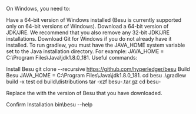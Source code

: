 On Windows, you need to:

Have a 64-bit version of Windows installed (Besu is currently supported only on 64-bit versions of Windows).
Download a 64-bit version of JDK/JRE. We recommend that you also remove any 32-bit JDK/JRE installations.
Download Git for Windows if you do not already have it installed.
To run gradlew, you must have the JAVA_HOME system variable set to the Java installation directory. For example: JAVA_HOME = C:\Program Files\Java\jdk1.8.0_181.
Useful commands:

Install Besu
git clone --recursive https://github.com/hyperledger/besu
Build Besu
JAVA_HOME = C:\Program Files\Java\jdk1.8.0_181.
cd besu
.\gradlew build -x test
cd build\distributions
tar -xzf besu-<version>.tar.gz
cd besu-<version>
 

Replace the <version> with the version of Besu that you have downloaded.

 

Confirm Installation
bin\besu --help